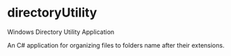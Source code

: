 # directoryUtility
Windows Directory Utility Application

An C# application for organizing files to folders name after their extensions.
